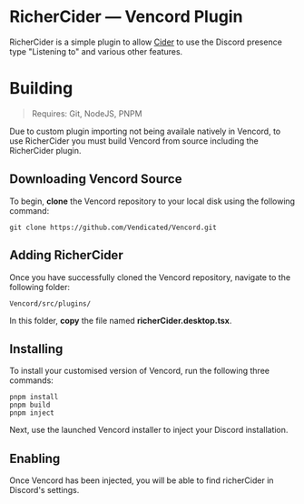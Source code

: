 # RicherCider ― Vencord Plugin

RicherCider is a simple plugin to allow [Cider](https://cider.sh) to use the Discord presence type "Listening to" and various other features.


# Building
> Requires: Git, NodeJS, PNPM

Due to custom plugin importing not being availale natively in Vencord, to use RicherCider you must build Vencord from source including the RicherCider plugin.



## Downloading Vencord Source

To begin, **clone** the Vencord repository to your local disk using the following command:

`git clone https://github.com/Vendicated/Vencord.git`

## Adding RicherCider

Once you have successfully cloned the Vencord repository, navigate to the following folder:

`Vencord/src/plugins/`

In this folder, **copy** the file named **richerCider.desktop.tsx**.

## Installing

To install your customised version of Vencord, run the following three commands:

`pnpm install`<br>
`pnpm build`<br>
`pnpm inject`<br>

Next, use the launched Vencord installer to inject your Discord installation.

## Enabling

Once Vencord has been injected, you will be able to find richerCider in Discord's settings.
